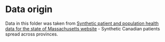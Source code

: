 # Data origin

Data in this folder was taken from [Synthetic patient and population health data for the state of Massachusetts website](https://synthea.mitre.org/downloads) - Synthetic Canadian patients spread across provinces.